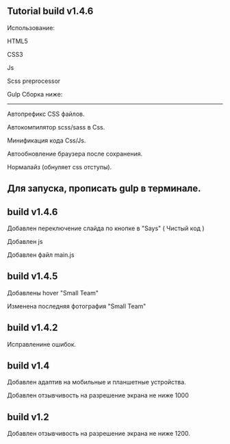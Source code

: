 Tutorial build v1.4.6
--------------------------------------------------------------

Использование:

HTML5

CSS3

Js



Scss preprocessor

Gulp Сборка ниже:

--------------------------------------------------------------
Автопрефикс CSS файлов.

Автокомпилятор scss/sass в Css.

Минификация кода Css/Js.

Автообновление браузера после сохранения.

Нормалайз (обнуляет css отступы).

Для запуска, прописать gulp в терминале.
--------------------------------------------------------------
build v1.4.6
--------------------------------------------------------------
Добавлен переключение слайда по кнопке в "Says" ( Чистый код )

Добавлен js

Добавлен файл main.js


build v1.4.5
--------------------------------------------------------------
Добавлены hover "Small Team" 

Изменена последняя фотография "Small Team"

build v1.4.2
--------------------------------------------------------------
Исправленине ошибок.

build v1.4
--------------------------------------------------------------
Добавлен адаптив на мобильные и планшетные устройства.

Добавлен отзывчивость на разрешение экрана не ниже 1000

build v1.2
--------------------------------------------------------------
Добавлен отзывчивость на разрешение экрана не ниже 1200.
